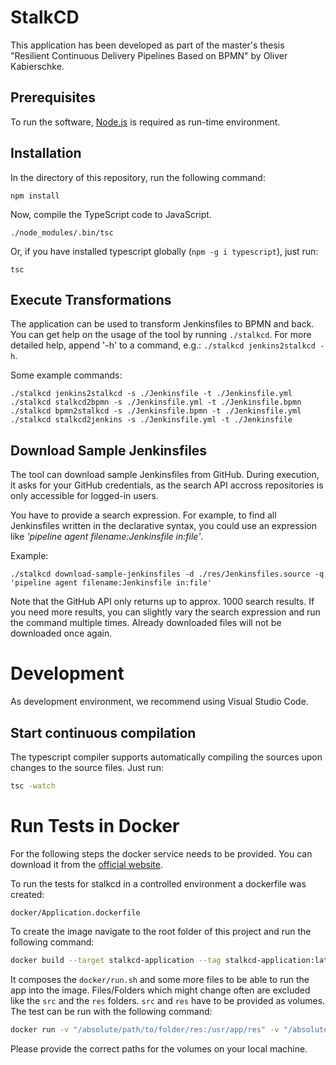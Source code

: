 # StalkCD
This application has been developed as part of the master's thesis "Resilient Continuous Delivery Pipelines Based on BPMN" by Oliver Kabierschke.

## Prerequisites
To run the software, [Node.js](https://nodejs.org) is required as run-time environment. 

## Installation
In the directory of this repository, run the following command:

```shell
npm install
```

Now, compile the TypeScript code to JavaScript.

```shell
./node_modules/.bin/tsc
```

Or, if you have installed typescript globally (`npm -g i typescript`), just run:

```shell
tsc
```

## Execute Transformations
The application can be used to transform Jenkinsfiles to BPMN and back. You can get help on the usage of the tool by running `./stalkcd`.
For more detailed help, append '-h' to a command, e.g.: `./stalkcd jenkins2stalkcd -h`.

Some example commands:

```shell
./stalkcd jenkins2stalkcd -s ./Jenkinsfile -t ./Jenkinsfile.yml
./stalkcd stalkcd2bpmn -s ./Jenkinsfile.yml -t ./Jenkinsfile.bpmn
./stalkcd bpmn2stalkcd -s ./Jenkinsfile.bpmn -t ./Jenkinsfile.yml
./stalkcd stalkcd2jenkins -s ./Jenkinsfile.yml -t ./Jenkinsfile
```

## Download Sample Jenkinsfiles
The tool can download sample Jenkinsfiles from GitHub. During execution, it asks for your GitHub credentials, as the search API accross repositories is only accessible for logged-in users.

You have to provide a search expression. For example, to find all Jenkinsfiles written in the declarative syntax, you could use an expression like *'pipeline agent filename:Jenkinsfile in:file'*.

Example:

```shell
./stalkcd download-sample-jenkinsfiles -d ./res/Jenkinsfiles.source -q 'pipeline agent filename:Jenkinsfile in:file'
```

Note that the GitHub API only returns up to approx. 1000 search results. If you need more results, you can slightly vary the search expression and run the command multiple times. Already downloaded files will not be downloaded once again.

# Development
As development environment, we recommend using Visual Studio Code.

## Start continuous compilation
The typescript compiler supports automatically compiling the sources upon changes to the source files. Just run:

```bash
tsc -watch
```

# Run Tests in Docker
For the following steps the docker service needs to be provided. 
You can download it from the [official website](https://www.docker.com/products/docker-desktop/).

To run the tests for stalkcd in a controlled environment a dockerfile was created:
```
docker/Application.dockerfile
```
To create the image navigate to the root folder of this project and run the following command:
```bash
docker build --target stalkcd-application --tag stalkcd-application:latest --file docker/Application.dockerfile .
```
It composes the `docker/run.sh` and some more files to be able to run the app into the image.
Files/Folders which might change often are excluded like the `src` and the `res` folders.
`src` and `res` have to be provided as volumes. 
The test can be run with the following command:
```bash
docker run -v "/absolute/path/to/folder/res:/usr/app/res" -v "/absolute/path/to/folder/src:/usr/app/src" stalkcd-application
```
Please provide the correct paths for the volumes on your local machine.